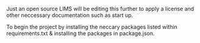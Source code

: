 Just an open source LIMS will be editing this further to apply a license and other neccessary documentation such as start up.

To begin the project by installing the neccary packages listed within requirements.txt & installing the packages in package.json. 